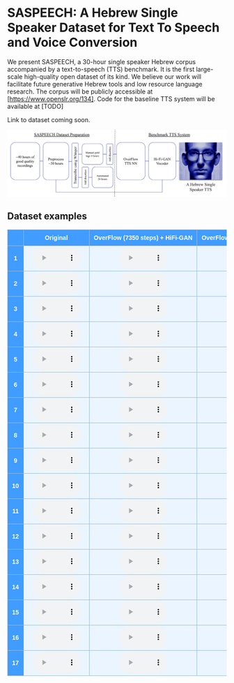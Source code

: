 <style type="text/css">
  .tg {
    border-collapse: collapse;
    border-color: #9ABAD9;
    border-spacing: 0;
  }

  .tg td {
    background-color: #EBF5FF;
    border-color: #9ABAD9;
    border-style: solid;
    border-width: 1px;
    color: #444;
    font-family: Arial, sans-serif;
    font-size: 14px;
    overflow: hidden;
    padding: 0px 20px;
    word-break: normal;
    font-weight: bold;
    vertical-align: middle;
    horizontal-align: center;
    white-space: nowrap;
    text-align: center
  }

  .tg th {
    background-color: #409cff;
    border-color: #9ABAD9;
    border-style: solid;
    border-width: 1px;
    color: #fff;
    font-family: Arial, sans-serif;
    font-size: 14px;
    font-weight: normal;
    overflow: hidden;
    padding: 0px 20px;
    word-break: normal;
    font-weight: bold;
    vertical-align: middle;
    horizontal-align: center;
    white-space: nowrap;
    padding: 10px;
    margin: auto;
    text-align: center;
  }

  .tg .tg-0pky {
    border-color: inherit;
    text-align: center;
    vertical-align: top,
  }

  .tg .tg-fymr {
    border-color: inherit;
    font-weight: bold;
    text-align: center;
    vertical-align: top
  }
  .slider {
  -webkit-appearance: none;
  width: 75%;
  height: 15px;
  border-radius: 5px;
  background: #d3d3d3;
  outline: none;
  opacity: 0.7;
  -webkit-transition: .2s;
  transition: opacity .2s;
}

.slider::-webkit-slider-thumb {
  -webkit-appearance: none;
  appearance: none;
  width: 25px;
  height: 25px;
  border-radius: 50%;
  background: #409cff;
  cursor: pointer;
}

.slider::-moz-range-thumb {
  width: 25px;
  height: 25px;
  border-radius: 50%;
  background: #409cff;
  cursor: pointer;
}

audio {
    width: 110px;
}
</style>

# SASPEECH: A Hebrew Single Speaker Dataset for Text To Speech and Voice Conversion

We present SASPEECH, a 30-hour single speaker Hebrew corpus accompanied by a text-to-speech (TTS) benchmark. It is the first large-scale high-quality open dataset of its kind. We believe our work will facilitate future generative Hebrew tools and low resource language research. The corpus will be publicly accessible at [https://www.openslr.org/134]. Code for the baseline TTS system will be available at [TODO]

Link to dataset coming soon.

![Model Architecture Diagram](img/RoboShaulDiagram_for_website.svg)

## Dataset examples

<table class="dataframe tg">
  <thead>
    <tr style="text-align: center;">
      <th></th>
      <th>Original</th>
      <th>OverFlow (7350 steps) + HiFi-GAN</th>
      <th>OverFlow (more training) + HiFi-GAN</th>
    </tr>
  </thead>
  <tbody>
    <tr>
      <th>1</th>
      <td><audio id="audio-small" controls>
    <source src="wavs/gt/Mom3_0007.wav" type="audio/wav">
</audio></td>
      <td><audio id="audio-small" controls>
    <source src="wavs/tts_paper/078.wav" type="audio/wav">
</audio></td>
      <td><audio id="audio-small" controls>
    <source src="wavs/tts_model2/model_2_Mom3_0007.wav" type="audio/wav">
</audio></td>
    </tr>
    <tr>
      <th>2</th>
      <td><audio id="audio-small" controls>
    <source src="wavs/gt/Meat_0089.wav" type="audio/wav">
</audio></td>
      <td><audio id="audio-small" controls>
    <source src="wavs/tts_paper/073.wav" type="audio/wav">
</audio></td>
      <td><audio id="audio-small" controls>
    <source src="wavs/tts_model2/model_2_Meat_0089.wav" type="audio/wav">
</audio></td>
    </tr>
    <tr>
      <th>3</th>
      <td><audio id="audio-small" controls>
    <source src="wavs/gt/Aharon Fogel_0002.wav" type="audio/wav">
</audio></td>
      <td><audio id="audio-small" controls>
    <source src="wavs/tts_paper/003.wav" type="audio/wav">
</audio></td>
      <td><audio id="audio-small" controls>
    <source src="wavs/tts_model2/model_2_Aharon Fogel_0002.wav" type="audio/wav">
</audio></td>
    </tr>
    <tr>
      <th>4</th>
      <td><audio id="audio-small" controls>
    <source src="wavs/gt/Corona4_0007.wav" type="audio/wav">
</audio></td>
      <td><audio id="audio-small" controls>
    <source src="wavs/tts_paper/021.wav" type="audio/wav">
</audio></td>
      <td><audio id="audio-small" controls>
    <source src="wavs/tts_model2/model_2_Corona4_0007.wav" type="audio/wav">
</audio></td>
    </tr>
    <tr>
      <th>5</th>
      <td><audio id="audio-small" controls>
    <source src="wavs/gt/Credit Rating_0006.wav" type="audio/wav">
</audio></td>
      <td><audio id="audio-small" controls>
    <source src="wavs/tts_paper/024.wav" type="audio/wav">
</audio></td>
      <td><audio id="audio-small" controls>
    <source src="wavs/tts_model2/model_2_Credit Rating_0006.wav" type="audio/wav">
</audio></td>
    </tr>
    <tr>
      <th>6</th>
      <td><audio id="audio-small" controls>
    <source src="wavs/gt/Electricity_0001.wav" type="audio/wav">
</audio></td>
      <td><audio id="audio-small" controls>
    <source src="wavs/tts_paper/026.wav" type="audio/wav">
</audio></td>
      <td><audio id="audio-small" controls>
    <source src="wavs/tts_model2/model_2_Electricity_0001.wav" type="audio/wav">
</audio></td>
    </tr>
    <tr>
      <th>7</th>
      <td><audio id="audio-small" controls>
    <source src="wavs/gt/Gedera_0019.wav" type="audio/wav">
</audio></td>
      <td><audio id="audio-small" controls>
    <source src="wavs/tts_paper/030.wav" type="audio/wav">
</audio></td>
      <td><audio id="audio-small" controls>
    <source src="wavs/tts_model2/model_2_Gedera_0019.wav" type="audio/wav">
</audio></td>
    </tr>
    <tr>
      <th>8</th>
      <td><audio id="audio-small" controls>
    <source src="wavs/gt/Hashlama112_0024.wav" type="audio/wav">
</audio></td>
      <td><audio id="audio-small" controls>
    <source src="wavs/tts_paper/042.wav" type="audio/wav">
</audio></td>
      <td><audio id="audio-small" controls>
    <source src="wavs/tts_model2/model_2_Hashlama112_0024.wav" type="audio/wav">
</audio></td>
    </tr>
    <tr>
      <th>9</th>
      <td><audio id="audio-small" controls>
    <source src="wavs/gt/Hashlama117_0009.wav" type="audio/wav">
</audio></td>
      <td><audio id="audio-small" controls>
    <source src="wavs/tts_paper/044.wav" type="audio/wav">
</audio></td>
      <td><audio id="audio-small" controls>
    <source src="wavs/tts_model2/model_2_Hashlama117_0009.wav" type="audio/wav">
</audio></td>
    </tr>
    <tr>
      <th>10</th>
      <td><audio id="audio-small" controls>
    <source src="wavs/gt/Hedva_0035.wav" type="audio/wav">
</audio></td>
      <td><audio id="audio-small" controls>
    <source src="wavs/tts_paper/057.wav" type="audio/wav">
</audio></td>
      <td><audio id="audio-small" controls>
    <source src="wavs/tts_model2/model_2_Hedva_0035.wav" type="audio/wav">
</audio></td>
    </tr>
    <tr>
      <th>11</th>
      <td><audio id="audio-small" controls>
    <source src="wavs/gt/Hungary1_0068.wav" type="audio/wav">
</audio></td>
      <td><audio id="audio-small" controls>
    <source src="wavs/tts_paper/060.wav" type="audio/wav">
</audio></td>
      <td><audio id="audio-small" controls>
    <source src="wavs/tts_model2/model_2_Hungary1_0068.wav" type="audio/wav">
</audio></td>
    </tr>
    <tr>
      <th>12</th>
      <td><audio id="audio-small" controls>
    <source src="wavs/gt/Lod_0053.wav" type="audio/wav">
</audio></td>
      <td><audio id="audio-small" controls>
    <source src="wavs/tts_paper/069.wav" type="audio/wav">
</audio></td>
      <td><audio id="audio-small" controls>
    <source src="wavs/tts_model2/model_2_Lod_0053.wav" type="audio/wav">
</audio></td>
    </tr>
    <tr>
      <th>13</th>
      <td><audio id="audio-small" controls>
    <source src="wavs/gt/Lod_0065.wav" type="audio/wav">
</audio></td>
      <td><audio id="audio-small" controls>
    <source src="wavs/tts_paper/070.wav" type="audio/wav">
</audio></td>
      <td><audio id="audio-small" controls>
    <source src="wavs/tts_model2/model_2_Lod_0065.wav" type="audio/wav">
</audio></td>
    </tr>
    <tr>
      <th>14</th>
      <td><audio id="audio-small" controls>
    <source src="wavs/gt/Meat_0039.wav" type="audio/wav">
</audio></td>
      <td><audio id="audio-small" controls>
    <source src="wavs/tts_paper/072.wav" type="audio/wav">
</audio></td>
      <td><audio id="audio-small" controls>
    <source src="wavs/tts_model2/model_2_Meat_0039.wav" type="audio/wav">
</audio></td>
    </tr>
    <tr>
      <th>15</th>
      <td><audio id="audio-small" controls>
    <source src="wavs/gt/Robo Shaul 1_0017.wav" type="audio/wav">
</audio></td>
      <td><audio id="audio-small" controls>
    <source src="wavs/tts_paper/088.wav" type="audio/wav">
</audio></td>
      <td><audio id="audio-small" controls>
    <source src="wavs/tts_model2/model_2_Robo Shaul 1_0017.wav" type="audio/wav">
</audio></td>
    </tr>
    <tr>
      <th>16</th>
      <td><audio id="audio-small" controls>
    <source src="wavs/gt/Robo Shaul 1_0065.wav" type="audio/wav">
</audio></td>
      <td><audio id="audio-small" controls>
    <source src="wavs/tts_paper/090.wav" type="audio/wav">
</audio></td>
      <td><audio id="audio-small" controls>
    <source src="wavs/tts_model2/model_2_Robo Shaul 1_0065.wav" type="audio/wav">
</audio></td>
    </tr>
    <tr>
      <th>17</th>
      <td><audio id="audio-small" controls>
    <source src="wavs/gt/Robo Shaul 2_0040.wav" type="audio/wav">
</audio></td>
      <td><audio id="audio-small" controls>
    <source src="wavs/tts_paper/092.wav" type="audio/wav">
</audio></td>
      <td><audio id="audio-small" controls>
    <source src="wavs/tts_model2/model_2_Robo Shaul 2_0040.wav" type="audio/wav">
</audio></td>
    </tr>
  </tbody>
</table>